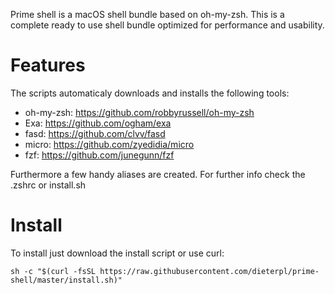 Prime shell is a macOS shell bundle based on oh-my-zsh. This is a complete ready to use shell bundle optimized for performance and usability. 

# Features

The scripts automaticaly downloads and installs the following tools:

- oh-my-zsh: https://github.com/robbyrussell/oh-my-zsh
- Exa: https://github.com/ogham/exa
- fasd: https://github.com/clvv/fasd
- micro: https://github.com/zyedidia/micro
- fzf: https://github.com/junegunn/fzf

Furthermore a few handy aliases are created. For further info check the .zshrc or install.sh

# Install 

To install just download the install script or use curl:

`sh -c "$(curl -fsSL https://raw.githubusercontent.com/dieterpl/prime-shell/master/install.sh)"`
